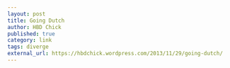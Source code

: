 ```yaml
---
layout: post
title: Going Dutch
author: HBD Chick
published: true
category: link
tags: diverge
external_url: https://hbdchick.wordpress.com/2013/11/29/going-dutch/
---
```

